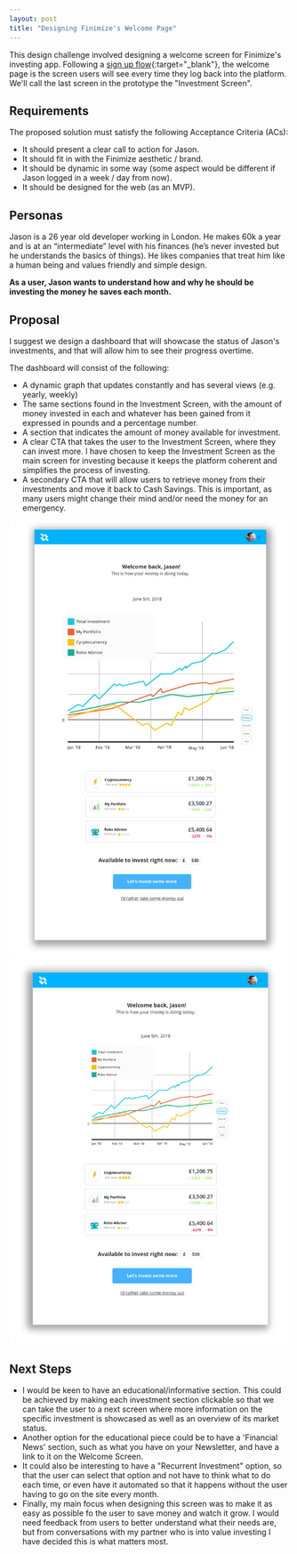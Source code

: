 ```yaml
---
layout: post
title: "Designing Finimize's Welcome Page"
---
```



This design challenge involved designing a welcome screen
 for Finimize's investing app. Following a [sign up flow](https://marvelapp.com/b6a2jge/){:target="_blank"}, the welcome page is the screen users will see every time they log back into the platform. We'll call the last screen in the prototype the "Investment Screen".

## Requirements

The proposed solution must satisfy the following Acceptance Criteria (ACs):

* It should present a clear call to action for Jason.
*  It should fit in with the Finimize aesthetic / brand.
* It should be dynamic in some way (some aspect would be different if Jason logged in a
week / day from now).
* It should be designed for the web (as an MVP).

## Personas

Jason is a 26 year old developer working in London. He makes 60k a year and is at an
“intermediate” level with his finances (he’s never invested but he understands the basics of
things). He likes companies that treat him like a human being and values friendly and simple
design.

**As a user, Jason wants to understand how and why he should be investing the money he
saves each month.**

## Proposal

I suggest we design a dashboard that will showcase the status of Jason's investments, and that will allow him to see their progress overtime.

The dashboard will consist of the following:

* A dynamic graph that updates constantly and has several views (e.g. yearly, weekly)
* The same sections found in the Investment Screen, with the amount of money invested in each and whatever has been gained from it expressed in pounds and a percentage number.
* A section that indicates the amount of money available for investment.
* A clear CTA that takes the user to the Investment Screen, where they can invest more. I have chosen to keep the Investment Screen as the main screen for investing because it keeps the platform coherent and simplifies the process of investing.
* A secondary CTA that will allow users to retrieve money from their investments and move it back to Cash Savings. This is important, as many users might change their mind and/or need the money for an emergency.


![](images/tests/finimize_welcome.png)
![](images/tests/welcome_screen_v2.png)


## Next Steps

* I would be keen to have an educational/informative section. This could be achieved by making each investment section clickable so that we can take the user to a next screen where more information on the specific investment is showcased as well as an overview of its market status.
* Another option for the educational piece could be to have a 'Financial News' section, such as what you have on your Newsletter, and have a link to it on the Welcome Screen.
* It could also be interesting to have a "Recurrent Investment" option, so that the user can select that option and not have to think what to do each time, or even have it automated so that it happens without the user having to go on the site every month.
* Finally, my main focus when designing this screen was to make it as easy as possible fo the user to save money and watch it grow. I would need feedback from users to better understand what their needs are, but from conversations with my partner who is into value investing I have decided this is what matters most.
